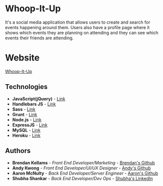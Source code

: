 # Whoop-It-Up

It's a social media application that allows users to create and search for events happening around them. Users also have a profile page where it shows which events they are planning on attending and they can see which events their friends are attending.

# Website

[Whoop-It-Up](http://whoopitup.herokuapp.com/)

## Technologies

* **JavaScript(jQuery)** - [Link](https://jquery.com/)
* **Handlebars JS** - [Link](https://handlebarsjs.com/)
* **Sass** - [Link](https://sass-lang.com/)
* **Grunt** - [Link](https://gruntjs.com/)
* **Node.js** - [Link](https://nodejs.org/en/)
* **ExpressJS** - [Link](https://github.com/expressjs/express)
* **MySQL** - [Link](https://www.mysql.com/)
* **Heroku** - [Link](https://www.heroku.com/)

## Authors

* **Brendan Kellams** - *Front End Developer/Marketing* - [Brendan's Github](https://github.com/brendan-kellams)
* **Andy Kwong** - *Front End Developer/UI/UX Designer* - [Andy's Github](https://github.com/yankwong)
* **Aaron McNulty** - *Back End Developer/Server Engineer* - [Aaron's Github](https://github.com/amcnulty)
* **Shubha Shankar** - *Back End Developer/Dev Ops* - [Shubha's LinkedIn](https://www.linkedin.com/in/shubha-shankar/)
